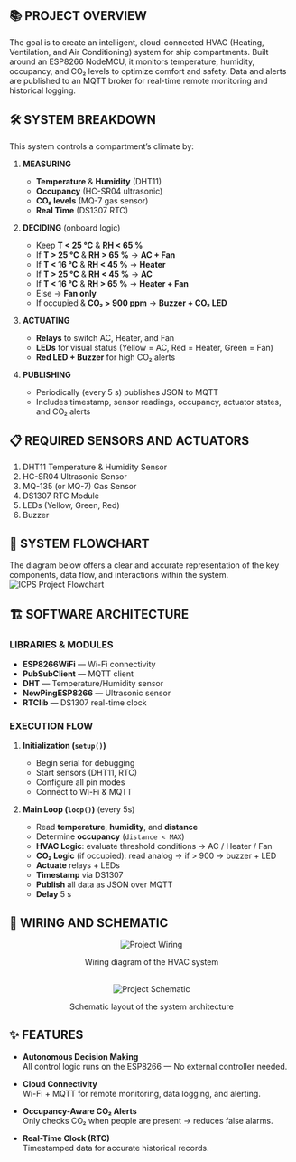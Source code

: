 ## 📚 PROJECT OVERVIEW
The goal is to create an intelligent, cloud-connected HVAC (Heating, Ventilation, and Air Conditioning) system for ship compartments. Built around an ESP8266 NodeMCU, it monitors temperature, humidity, occupancy, and CO₂ levels to optimize comfort and safety. Data and alerts are published to an MQTT broker for real-time remote monitoring and historical logging.

## 🛠️ SYSTEM BREAKDOWN
This system controls a compartment’s climate by:

1. **MEASURING**
   - **Temperature** & **Humidity** (DHT11)
   - **Occupancy** (HC-SR04 ultrasonic)
   - **CO₂ levels** (MQ-7 gas sensor)
   - **Real Time** (DS1307 RTC)

2. **DECIDING** (onboard logic)
   - Keep **T < 25 °C** & **RH < 65 %**
   - If **T > 25 °C** & **RH > 65 %** → **AC + Fan**
   - If **T < 16 °C** & **RH < 45 %** → **Heater**
   - If **T > 25 °C** & **RH < 45 %** → **AC**
   - If **T < 16 °C** & **RH > 65 %** → **Heater + Fan**
   - Else → **Fan only**
   - If occupied & **CO₂ > 900 ppm** → **Buzzer + CO₂ LED**

3. **ACTUATING**
   - **Relays** to switch AC, Heater, and Fan
   - **LEDs** for visual status (Yellow = AC, Red = Heater, Green = Fan)
   - **Red LED + Buzzer** for high CO₂ alerts

4. **PUBLISHING**
   - Periodically (every 5 s) publishes JSON to MQTT
   - Includes timestamp, sensor readings, occupancy, actuator states, and CO₂ alerts
  
## **📋 REQUIRED SENSORS AND ACTUATORS**
1. DHT11 Temperature & Humidity Sensor
2. HC-SR04 Ultrasonic Sensor          
3. MQ-135 (or MQ-7) Gas Sensor       
4. DS1307 RTC Module  
5. LEDs (Yellow, Green, Red)          
6. Buzzer
  
## 🔄 SYSTEM FLOWCHART
The diagram below offers a clear and accurate representation of the key components, data flow, and interactions within the system.
![ICPS Project Flowchart](https://drive.google.com/uc?export=view&id=1jOXXs0kYWvXmC_hXgF6uxQEYDSkiDJr-)
 
## 🏗️ SOFTWARE ARCHITECTURE
### LIBRARIES & MODULES
- **ESP8266WiFi** — Wi-Fi connectivity  
- **PubSubClient** — MQTT client  
- **DHT** — Temperature/Humidity sensor  
- **NewPingESP8266** — Ultrasonic sensor  
- **RTClib** — DS1307 real-time clock

### EXECUTION FLOW
1. **Initialization (`setup()`)**
   - Begin serial for debugging
   - Start sensors (DHT11, RTC)
   - Configure all pin modes
   - Connect to Wi-Fi & MQTT

2. **Main Loop (`loop()`)** (every 5s)
   - Read **temperature**, **humidity**, and **distance**
   - Determine **occupancy** (`distance < MAX`)
   - **HVAC Logic**: evaluate threshold conditions → AC / Heater / Fan
   - **CO₂ Logic** (if occupied): read analog → if > 900 → buzzer + LED
   - **Actuate** relays + LEDs
   - **Timestamp** via DS1307
   - **Publish** all data as JSON over MQTT
   - **Delay** 5 s

## 🔧 WIRING AND SCHEMATIC
<div align="center">
  <img src="https://drive.google.com/uc?export=download&id=1P42qf2cHBNUQQzMkL7WLdpFppDT91BOX" alt="Project Wiring"/>
  <p><strong></strong> Wiring diagram of the HVAC system</p>
</div>

<br/>

<div align="center">
  <img src="https://drive.google.com/uc?export=download&id=1_1VugGr0SF2_nVfZqP1FCs67FGAofiqy" alt="Project Schematic"/>
  <p><strong></strong> Schematic layout of the system architecture</p>
</div>


## ✨ FEATURES
- **Autonomous Decision Making**  
  All control logic runs on the ESP8266 — No external controller needed.

- **Cloud Connectivity**  
  Wi-Fi + MQTT for remote monitoring, data logging, and alerting.

- **Occupancy-Aware CO₂ Alerts**  
  Only checks CO₂ when people are present → reduces false alarms.

- **Real-Time Clock (RTC)**  
  Timestamped data for accurate historical records.


